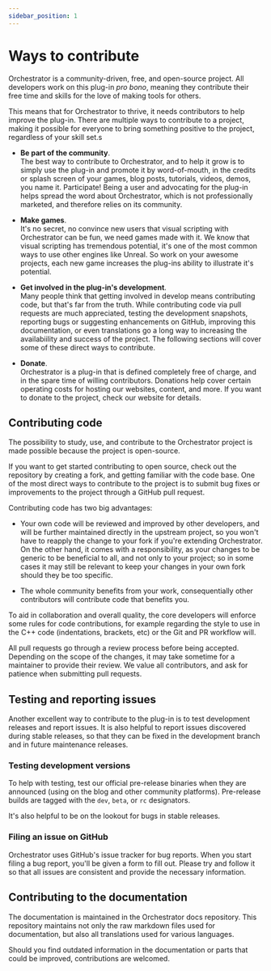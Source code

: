 ```yaml
---
sidebar_position: 1
---
```


# Ways to contribute

Orchestrator is a community-driven, free, and open-source project.
All developers work on this plug-in *pro bono*, meaning they contribute their free time and skills for the love of making tools for others.

This means that for Orchestrator to thrive, it needs contributors to help improve the plug-in.
There are multiple ways to contribute to a project, making it possible for everyone to bring something positive to the project, regardless of your skill set.s

- **Be part of the community**.<br/>
The best way to contribute to Orchestrator, and to help it grow is to simply use the plug-in and promote it by word-of-mouth, in the credits or splash screen of your games, blog posts, tutorials, videos, demos, you name it.
Participate! Being a user and advocating for the plug-in helps spread the word about Orchestrator, which is not professionally marketed, and therefore relies on its community.

- **Make games**.<br/>
It's no secret, no convince new users that visual scripting with Orchestrator can be fun, we need games made with it.
We know that visual scripting has tremendous potential, it's one of the most common ways to use other engines like Unreal.
So work on your awesome projects, each new game increases the plug-ins ability to illustrate it's potential.

- **Get involved in the plug-in's development**.<br/>
Many people think that getting involved in develop means contributing code, but that's far from the truth.
While contributing code via pull requests are much appreciated, testing the development snapshots, reporting bugs or suggesting enhancements on GitHub, improving this documentation, or even translations go a long way to increasing the availabiility and success of the project.
The following sections will cover some of these direct ways to contribute.

- **Donate**.<br/>
Orchestrator is a plug-in that is defined completely free of charge, and in the spare time of willing contributors.
Donations help cover certain operating costs for hosting our websites, content, and more.
If you want to donate to the project, check <ExternalLink href="https://cratercrash.com/orchestrator">our website</ExternalLink> for details.

## Contributing code

The possibility to study, use, and contribute to the Orchestrator project is made possible because the project is open-source.

If you want to get started contributing to open source, check out the repository by creating a fork, and getting familiar with the code base.
One of the most direct ways to contribute to the project is to submit bug fixes or improvements to the project through a GitHub pull request.

Contributing code has two big advantages:

* Your own code will be reviewed and improved by other developers, and will be further maintained directly in the upstream project, so you won't have to reapply the change to your fork if you're extending Orchestrator.
On the other hand, it comes with a responsibility, as your changes to be generic to be beneficial to all, and not only to your project; so in some cases it may still be relevant to keep your changes in your own fork should they be too specific.

* The whole community benefits from your work, consequentially other contributors will contribute code that benefits you.

To aid in collaboration and overall quality, the core developers will enforce some rules for code contributions, for example regarding the style to use in the C++ code (indentations, brackets, etc) or the Git and PR workflow will.

All pull requests go through a review process before being accepted.
Depending on the scope of the changes, it may take sometime for a maintainer to provide their review.
We value all contributors, and ask for patience when submitting pull requests.

## Testing and reporting issues

Another excellent way to contribute to the plug-in is to test development releases and report issues.
It is also helpful to report issues discovered during stable releases, so that they can be fixed in the development branch and in future maintenance releases.

### Testing development versions

To help with testing, test our official pre-release binaries when they are announced (using on the blog and other community platforms).
Pre-release builds are tagged with the `dev`, `beta`, or `rc` designators.

It's also helpful to be on the lookout for bugs in stable releases.

### Filing an issue on GitHub

Orchestrator uses <ExternalLink href="https://github.com/Vahera/godot-orchestrator/issues">GitHub's issue tracker</ExternalLink> for bug reports.
When you start filing a bug report, you'll be given a form to fill out.
Please try and follow it so that all issues are consistent and provide the necessary information.

## Contributing to the documentation

The documentation is maintained in the <ExternalLink href="https://github.com/Vahera/godot-orchestrator-docs">Orchestrator docs</ExternalLink> repository.
This repository maintains not only the raw markdown files used for documentation, but also all translations used for various languages.

Should you find outdated information in the documentation or parts that could be improved, contributions are welcomed.